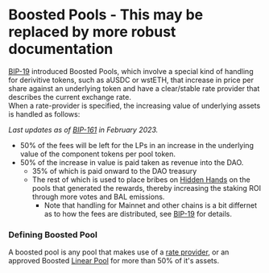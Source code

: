 
# Boosted Pools  - This may be replaced by more robust documentation
[BIP-19](https://forum.balancer.fi/t/bip-19-incentivize-core-pools-l2-usage) introduced Boosted Pools, which involve 
a special kind of handling for derivitive tokens, such as aUSDC or wstETH, that increase in price 
per share against an underlying token and have a clear/stable rate provider that describes the current exchange rate.  
When a rate-provider is specified, the increasing value of underlying assets is handled as follows:

_Last updates as of [BIP-161](https://snapshot.org/#/balancer.eth/proposal/0x12bce443c7bd212b3fdd18468433fc959740610888300d5a30eb35de94662790) in February 2023._
 - 50% of the fees will be left for the LPs in an increase in the underlying value of the component tokens per pool token.
 - 50% of the increase in value is paid taken as revenue into the DAO.
   - 35% of which is paid onward to the DAO treasury
   - The rest of which is used to place bribes on [Hidden Hands](https://hiddenhand.finance/balancer) on the pools that generated the rewards, 
     thereby increasing the staking ROI through more votes and BAL emissions. 
     - Note that handling for Mainnet and other chains is a bit differnet as to how the fees are distributed, 
       see [BIP-19](https://forum.balancer.fi/t/bip-19-incentivize-core-pools-l2-usage/3329#specification-4) for details.
 
### Defining Boosted Pool
A boosted pool is any pool that makes use of a [rate provider](/docs/reference/contracts/rate-providers.md), or an 
approved Boosted [Linear Pool](../../pools/linear.md) for more than 50% of it's assets.


